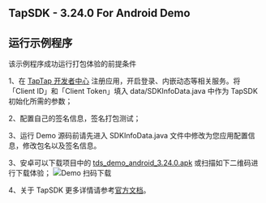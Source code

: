 ## TapSDK - 3.24.0 For Android Demo

## 运行示例程序

该示例程序成功运行打包体验的前提条件

1、在 [TapTap 开发者中心](https://developer.taptap.com/) 注册应用，开启登录、内嵌动态等相关服务。将「Client ID」和「Client Token」填入 data/SDKInfoData.java 中作为 TapSDK 初始化所需的参数；

2、配置自己的签名信息，签名打包测试；

3、运行 Demo 源码前请先进入 SDKInfoData.java 文件中修改为您应用配置信息，修改包名以及签名信息。

3、安卓可以下载项目中的 [tds_demo_android_3.24.0.apk](https://lc-buhezimj.cn-e1.lcfile.com/T9J74rN9QRk2Xv4EEwVXysuwyD5rEjvW/tds_demo_android_3.24.0.apk) 或扫描如下二维码进行下载体验；
![Demo 扫码下载](https://lc-buhezimj.cn-e1.lcfile.com/c6u253kGRMMpzl6yMs17lMXotXatIieI/1_1003773018_171_85_3_774394312_be91f57de231790c239a24b9b058c5fa.png)

4、关于 TapSDK 更多详情请参考[官方文档](https://developer.taptap.com/docs/sdk/)。

